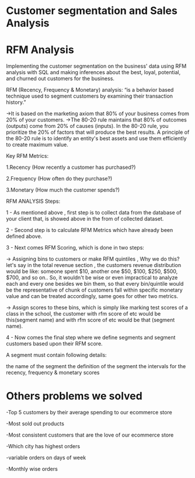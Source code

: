 # Customer segmentation and Sales Analysis
# RFM Analysis
Implementing the customer segmentation on the business' data using RFM analysis with SQL and making inferences about the best, loyal, potential, and churned out customers for the business.

RFM (Recency, Frequency & Monetary) analysis: “is a behavior based technique used to segment customers by examining their transaction history.”

->It is based on the marketing axiom that 80% of your business comes from 20% of your customers. ->The 80-20 rule maintains that 80% of outcomes (outputs) come from 20% of causes (inputs). In the 80-20 rule, you prioritize the 20% of factors that will produce the best results. A principle of the 80-20 rule is to identify an entity's best assets and use them efficiently to create maximum value.

Key RFM Metrics:

1.Recency (How recently a customer has purchased?)

2.Frequency (How often do they purchase?)

3.Monetary (How much the customer spends?)


RFM ANALYSIS Steps:

1 - As mentioned above , first step is to collect data from the database of your client that, is showed above in the from of collected dataset.

2 - Second step is to calculate RFM Metrics which have already been defined above. 


3 - Next comes RFM Scoring, which is done in two steps:

-> Assigning bins to customers or make RFM quintiles , Why we do this? let's say in the total revenue section , the customers revenue distribution would be like: someone spent $10, another one $50, $100, $250, $500, $700, and so on.. So, it wouldn't be wise or even impractical to analyze each and every one besides we bin them, so that every bin/quintile would be the representative of chunk of customers fall within specific monetary value and can be treated accordingly, same goes for other two metrics.


-> Assign scores to these bins, which is simply like marking test scores of a class in the school, the customer with rfm score of etc would be this(segment name) and with rfm score of etc would be that (segment name).

4 - Now comes the final step where we define segments and segment customers based upon their RFM score.

A segment must contain following details:

the name of the segment the definition of the segment the intervals for the recency, frequency & monetary scores


# Others problems we solved

-Top 5 customers by their average spending to our ecommerce store

-Most sold out products

-Most consistent customers that are the love of our ecommerce store

-Which city has highest orders

-variable orders on days of week

-Monthly wise orders 
